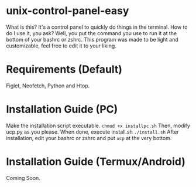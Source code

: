 # unix-control-panel-easy
What is this? It's a control panel to quickly do things in the terminal.
How to do I use it, you ask?
Well, you put the command you use to run it at the bottom of your bashrc or zshrc.
This program was made to be light and customizable, feel free to edit it to your liking.
# Requirements (Default)
Figlet, Neofetch, Python and Htop.
# Installation Guide (PC)
Make the installation script executable.
```chmod +x installpc.sh```
Then, modify ucp.py as you please. When done, execute install.sh
```./install.sh```
After installation, edit your bashrc or zshrc and put ```ucp``` at the very bottom.
# Installation Guide (Termux/Android)
Coming Soon.

